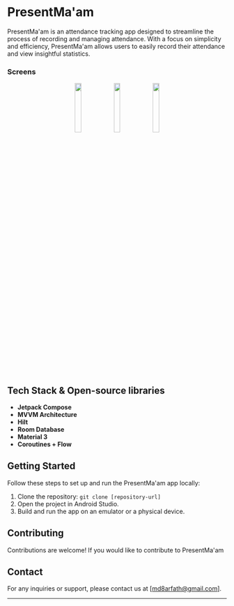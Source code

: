 # PresentMa'am

PresentMa'am is an attendance tracking app designed to streamline the process of recording and managing attendance. With a focus on simplicity and efficiency, PresentMa'am allows users to easily record their attendance and view insightful statistics. 



### Screens
<p align="center">
<img src="https://github.com/arfath11/PresentMaam/assets/74487575/2c0b9ba0-5cc7-4902-954b-7cc798c92468" width="17%"/>
<img src="https://github.com/arfath11/PresentMaam/assets/74487575/f2afc5aa-0bcf-4b63-b8fb-a2919063f770" width="17%"/>
<img src="https://github.com/arfath11/PresentMaam/assets/74487575/b72117e0-59d4-40a1-8bf7-7b0f857dee61" width="17%"/>
</p>


## Tech Stack & Open-source libraries

- **Jetpack Compose** 
- **MVVM Architecture** 
- **Hilt**
- **Room Database**
- **Material 3**
- **Coroutines + Flow** 

## Getting Started

Follow these steps to set up and run the PresentMa'am app locally:

1. Clone the repository: `git clone [repository-url]`
2. Open the project in Android Studio.
3. Build and run the app on an emulator or a physical device.

## Contributing

Contributions are welcome! If you would like to contribute to PresentMa'am



## Contact

For any inquiries or support, please contact us at [md8arfath@gmail.com].

---

